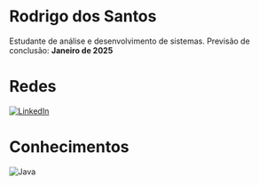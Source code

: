 # Rodrigo dos Santos

Estudante de análise e desenvolvimento de sistemas.
Previsão de conclusão: **Janeiro de 2025**

# Redes
[![LinkedIn](https://img.shields.io/badge/LinkedIn-000?style=for-the-badge&logo=linkedin&logoColor=0E76A8)](https://www.linkedin.com/in/rodrigo-dos-santos-0bb926261/)

# Conhecimentos
![Java](https://img.shields.io/badge/Java-000?style=for-the-badge&logo=java)

